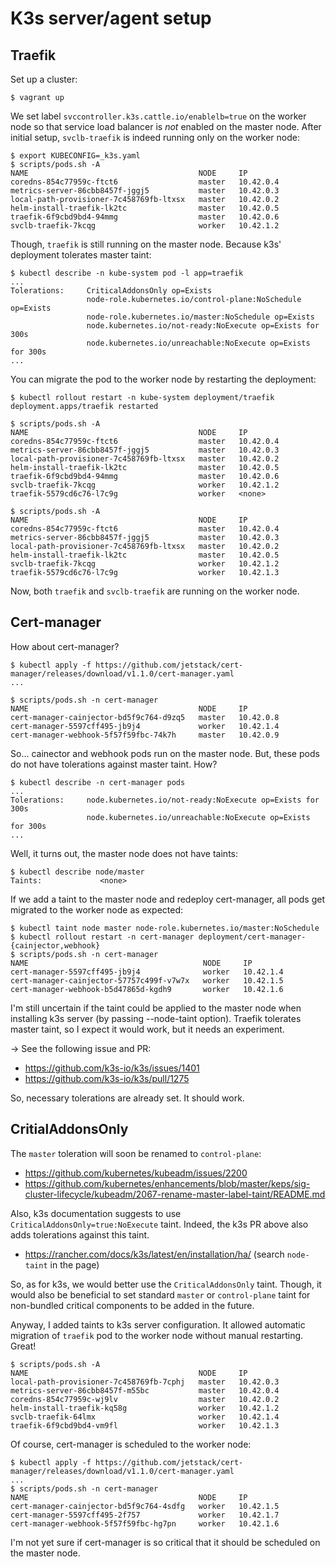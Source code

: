 # K3s server/agent setup

## Traefik

Set up a cluster:

```console
$ vagrant up
```

We set label `svccontroller.k3s.cattle.io/enablelb=true` on the worker node so
that service load balancer is *not* enabled on the master node. After initial
setup, `svclb-traefik` is indeed running only on the worker node:

```console
$ export KUBECONFIG=_k3s.yaml
$ scripts/pods.sh -A
NAME                                      NODE     IP
coredns-854c77959c-ftct6                  master   10.42.0.4
metrics-server-86cbb8457f-jggj5           master   10.42.0.3
local-path-provisioner-7c458769fb-ltxsx   master   10.42.0.2
helm-install-traefik-lk2tc                master   10.42.0.5
traefik-6f9cbd9bd4-94mmg                  master   10.42.0.6
svclb-traefik-7kcqg                       worker   10.42.1.2
```

Though, `traefik` is still running on the master node. Because k3s' deployment
tolerates master taint:

```
$ kubectl describe -n kube-system pod -l app=traefik
...
Tolerations:     CriticalAddonsOnly op=Exists
                 node-role.kubernetes.io/control-plane:NoSchedule op=Exists
                 node-role.kubernetes.io/master:NoSchedule op=Exists
                 node.kubernetes.io/not-ready:NoExecute op=Exists for 300s
                 node.kubernetes.io/unreachable:NoExecute op=Exists for 300s
...
```

You can migrate the pod to the worker node by restarting the deployment:

```console
$ kubectl rollout restart -n kube-system deployment/traefik
deployment.apps/traefik restarted

$ scripts/pods.sh -A
NAME                                      NODE     IP
coredns-854c77959c-ftct6                  master   10.42.0.4
metrics-server-86cbb8457f-jggj5           master   10.42.0.3
local-path-provisioner-7c458769fb-ltxsx   master   10.42.0.2
helm-install-traefik-lk2tc                master   10.42.0.5
traefik-6f9cbd9bd4-94mmg                  master   10.42.0.6
svclb-traefik-7kcqg                       worker   10.42.1.2
traefik-5579cd6c76-l7c9g                  worker   <none>

$ scripts/pods.sh -A
NAME                                      NODE     IP
coredns-854c77959c-ftct6                  master   10.42.0.4
metrics-server-86cbb8457f-jggj5           master   10.42.0.3
local-path-provisioner-7c458769fb-ltxsx   master   10.42.0.2
helm-install-traefik-lk2tc                master   10.42.0.5
svclb-traefik-7kcqg                       worker   10.42.1.2
traefik-5579cd6c76-l7c9g                  worker   10.42.1.3
```

Now, both `traefik` and `svclb-traefik` are running on the worker node.


## Cert-manager

How about cert-manager?

```console
$ kubectl apply -f https://github.com/jetstack/cert-manager/releases/download/v1.1.0/cert-manager.yaml
...

$ scripts/pods.sh -n cert-manager
NAME                                      NODE     IP
cert-manager-cainjector-bd5f9c764-d9zq5   master   10.42.0.8
cert-manager-5597cff495-jb9j4             worker   10.42.1.4
cert-manager-webhook-5f57f59fbc-74k7h     master   10.42.0.9
```

So... cainector and webhook pods run on the master node. But, these pods do not
have tolerations against master taint. How?

```console
$ kubectl describe -n cert-manager pods
...
Tolerations:     node.kubernetes.io/not-ready:NoExecute op=Exists for 300s
                 node.kubernetes.io/unreachable:NoExecute op=Exists for 300s
...
```

Well, it turns out, the master node does not have taints:

```console
$ kubectl describe node/master
Taints:             <none>
```

If we add a taint to the master node and redeploy cert-manager, all pods get
migrated to the worker node as expected:

```console
$ kubectl taint node master node-role.kubernetes.io/master:NoSchedule
$ kubectl rollout restart -n cert-manager deployment/cert-manager-{cainjector,webhook}
$ scripts/pods.sh -n cert-manager
NAME                                       NODE     IP
cert-manager-5597cff495-jb9j4              worker   10.42.1.4
cert-manager-cainjector-57757c499f-v7w7x   worker   10.42.1.5
cert-manager-webhook-b5d47865d-kgdh9       worker   10.42.1.6
```

I'm still uncertain if the taint could be applied to the master node when
installing k3s server (by passing --node-taint option). Traefik tolerates
master taint, so I expect it would work, but it needs an experiment.

→ See the following issue and PR:

- https://github.com/k3s-io/k3s/issues/1401
- https://github.com/k3s-io/k3s/pull/1275

So, necessary tolerations are already set. It should work.


## CritialAddonsOnly

The `master` toleration will soon be renamed to `control-plane`:

- https://github.com/kubernetes/kubeadm/issues/2200
- https://github.com/kubernetes/enhancements/blob/master/keps/sig-cluster-lifecycle/kubeadm/2067-rename-master-label-taint/README.md

Also, k3s documentation suggests to use `CriticalAddonsOnly=true:NoExecute`
taint. Indeed, the k3s PR above also adds tolerations against this taint.

- https://rancher.com/docs/k3s/latest/en/installation/ha/ (search `node-taint`
  in the page)

So, as for k3s, we would better use the `CriticalAddonsOnly` taint. Though,
it would also be beneficial to set standard `master` or `control-plane` taint
for non-bundled critical components to be added in the future.

Anyway, I added taints to k3s server configuration. It allowed automatic
migration of `traefik` pod to the worker node without manual restarting.
Great!

```console
$ scripts/pods.sh -A
NAME                                      NODE     IP
local-path-provisioner-7c458769fb-7cphj   master   10.42.0.3
metrics-server-86cbb8457f-m55bc           master   10.42.0.4
coredns-854c77959c-wj9lv                  master   10.42.0.2
helm-install-traefik-kq58g                worker   10.42.1.2
svclb-traefik-64lmx                       worker   10.42.1.4
traefik-6f9cbd9bd4-vm9fl                  worker   10.42.1.3
```

Of course, cert-manager is scheduled to the worker node:

```console
$ kubectl apply -f https://github.com/jetstack/cert-manager/releases/download/v1.1.0/cert-manager.yaml
...
$ scripts/pods.sh -n cert-manager
NAME                                      NODE     IP
cert-manager-cainjector-bd5f9c764-4sdfg   worker   10.42.1.5
cert-manager-5597cff495-2f757             worker   10.42.1.7
cert-manager-webhook-5f57f59fbc-hg7pn     worker   10.42.1.6
```

I'm not yet sure if cert-manager is so critical that it should be scheduled on
the master node.
